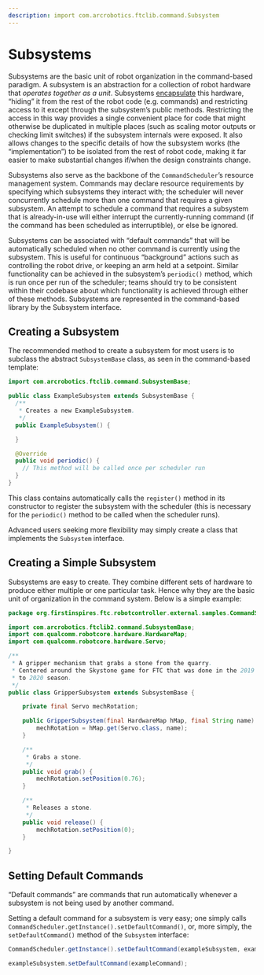 ```yaml
---
description: import com.arcrobotics.ftclib.command.Subsystem
---
```


# Subsystems

Subsystems are the basic unit of robot organization in the command-based paradigm. A subsystem is an abstraction for a collection of robot hardware that _operates together as a unit_. Subsystems [encapsulate](https://en.wikipedia.org/wiki/Encapsulation_%28computer_programming%29) this hardware, “hiding” it from the rest of the robot code \(e.g. commands\) and restricting access to it except through the subsystem’s public methods. Restricting the access in this way provides a single convenient place for code that might otherwise be duplicated in multiple places \(such as scaling motor outputs or checking limit switches\) if the subsystem internals were exposed. It also allows changes to the specific details of how the subsystem works \(the “implementation”\) to be isolated from the rest of robot code, making it far easier to make substantial changes if/when the design constraints change.

Subsystems also serve as the backbone of the `CommandScheduler`’s resource management system. Commands may declare resource requirements by specifying which subsystems they interact with; the scheduler will never concurrently schedule more than one command that requires a given subsystem. An attempt to schedule a command that requires a subsystem that is already-in-use will either interrupt the currently-running command \(if the command has been scheduled as interruptible\), or else be ignored.

Subsystems can be associated with “default commands” that will be automatically scheduled when no other command is currently using the subsystem. This is useful for continuous “background” actions such as controlling the robot drive, or keeping an arm held at a setpoint. Similar functionality can be achieved in the subsystem’s `periodic()` method, which is run once per run of the scheduler; teams should try to be consistent within their codebase about which functionality is achieved through either of these methods. Subsystems are represented in the command-based library by the Subsystem interface.

## Creating a Subsystem

The recommended method to create a subsystem for most users is to subclass the abstract `SubsystemBase` class, as seen in the command-based template:

```java
import com.arcrobotics.ftclib.command.SubsystemBase;

public class ExampleSubsystem extends SubsystemBase {
  /**
   * Creates a new ExampleSubsystem.
   */
  public ExampleSubsystem() {

  }

  @Override
  public void periodic() {
    // This method will be called once per scheduler run
  }
}
```

This class contains automatically calls the `register()` method in its constructor to register the subsystem with the scheduler \(this is necessary for the `periodic()` method to be called when the scheduler runs\).

Advanced users seeking more flexibility may simply create a class that implements the `Subsystem` interface.

## Creating a Simple Subsystem

Subsystems are easy to create. They combine different sets of hardware to produce either multiple or one particular task. Hence why they are the basic unit of organization in the command system. Below is a simple example:

```java
package org.firstinspires.ftc.robotcontroller.external.samples.CommandSample;

import com.arcrobotics.ftclib2.command.SubsystemBase;
import com.qualcomm.robotcore.hardware.HardwareMap;
import com.qualcomm.robotcore.hardware.Servo;

/**
 * A gripper mechanism that grabs a stone from the quarry.
 * Centered around the Skystone game for FTC that was done in the 2019
 * to 2020 season.
 */
public class GripperSubsystem extends SubsystemBase {

    private final Servo mechRotation;

    public GripperSubsystem(final HardwareMap hMap, final String name) {
        mechRotation = hMap.get(Servo.class, name);
    }

    /**
     * Grabs a stone.
     */
    public void grab() {
        mechRotation.setPosition(0.76);
    }

    /**
     * Releases a stone.
     */
    public void release() {
        mechRotation.setPosition(0);
    }

}

```

## Setting Default Commands

“Default commands” are commands that run automatically whenever a subsystem is not being used by another command.

Setting a default command for a subsystem is very easy; one simply calls `CommandScheduler.getInstance().setDefaultCommand()`, or, more simply, the `setDefaultCommand()` method of the `Subsystem` interface:

```java
CommandScheduler.getInstance().setDefaultCommand(exampleSubsystem, exampleCommand);
```

```java
exampleSubsystem.setDefaultCommand(exampleCommand);
```

